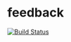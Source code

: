 # feedback
[![Build Status](https://travis-ci.com/boxcritters/feedback.svg?branch=master)](https://travis-ci.com/boxcritters/feedback)
